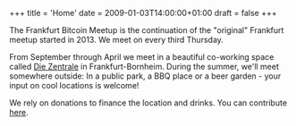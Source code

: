+++
title = 'Home'
date = 2009-01-03T14:00:00+01:00
draft = false
+++

The Frankfurt Bitcoin Meetup is the continuation of the "original" Frankfurt
meetup started in 2013. We meet on every third Thursday.

From September through April we meet in a beautiful co-working space called
[Die Zentrale] in Frankfurt-Bornheim. During the summer, we'll meet somewhere
outside: In a public park, a BBQ place or a beer garden - your input on cool
locations is welcome!

[Die Zentrale]: https://die-zentrale-ffm.de/

We rely on donations to finance the location and drinks. You can contribute [here].

[here]: https://geyser.fund/project/frankfurterbitcoinmeetup
